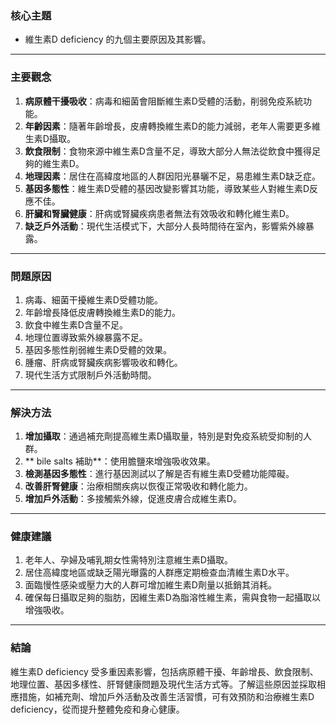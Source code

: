 ### 核心主題  
- 維生素D deficiency 的九個主要原因及其影響。

---

### 主要觀念  
1. **病原體干擾吸收**：病毒和細菌會阻斷維生素D受體的活動，削弱免疫系統功能。  
2. **年齡因素**：隨著年齡增長，皮膚轉換維生素D的能力減弱，老年人需要更多維生素D攝取。  
3. **飲食限制**：食物來源中維生素D含量不足，導致大部分人無法從飲食中獲得足夠的維生素D。  
4. **地理因素**：居住在高緯度地區的人群因阳光暴曬不足，易患維生素D缺乏症。  
5. **基因多態性**：維生素D受體的基因改變影響其功能，導致某些人對維生素D反應不佳。  
6. **肝臟和腎臟健康**：肝病或腎臟疾病患者無法有效吸收和轉化維生素D。  
7. **缺乏戶外活動**：現代生活模式下，大部分人長時間待在室內，影響紫外線暴露。  

---

### 問題原因  
1. 病毒、細菌干擾維生素D受體功能。  
2. 年齡增長降低皮膚轉換維生素D的能力。  
3. 飲食中維生素D含量不足。  
4. 地理位置導致紫外線暴露不足。  
5. 基因多態性削弱維生素D受體的效果。  
6. 腫瘤、肝病或腎臟疾病影響吸收和轉化。  
7. 現代生活方式限制戶外活動時間。  

---

### 解決方法  
1. **增加攝取**：通過補充劑提高維生素D攝取量，特別是對免疫系統受抑制的人群。  
2. ** bile salts 補助**：使用膽鹽來增強吸收效果。  
3. **檢測基因多態性**：進行基因測試以了解是否有維生素D受體功能障礙。  
4. **改善肝腎健康**：治療相關疾病以恢復正常吸收和轉化能力。  
5. **增加戶外活動**：多接觸紫外線，促進皮膚合成維生素D。  

---

### 健康建議  
1. 老年人、孕婦及哺乳期女性需特別注意維生素D攝取。  
2. 居住高緯度地區或缺乏陽光曝露的人群應定期檢查血清維生素D水平。  
3. 面臨慢性感染或壓力大的人群可增加維生素D劑量以抵銷其消耗。  
4. 確保每日攝取足夠的脂肪，因維生素D為脂溶性維生素，需與食物一起攝取以增強吸收。  

---

### 結論  
維生素D deficiency 受多重因素影響，包括病原體干擾、年齡增長、飲食限制、地理位置、基因多樣性、肝腎健康問題及現代生活方式等。了解這些原因並採取相應措施，如補充劑、增加戶外活動及改善生活習慣，可有效預防和治療維生素D deficiency，從而提升整體免疫和身心健康。